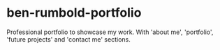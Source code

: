 # ben-rumbold-portfolio
Professional portfolio to showcase my work. With 'about me', 'portfolio', 'future projects' and 'contact me' sections. 
